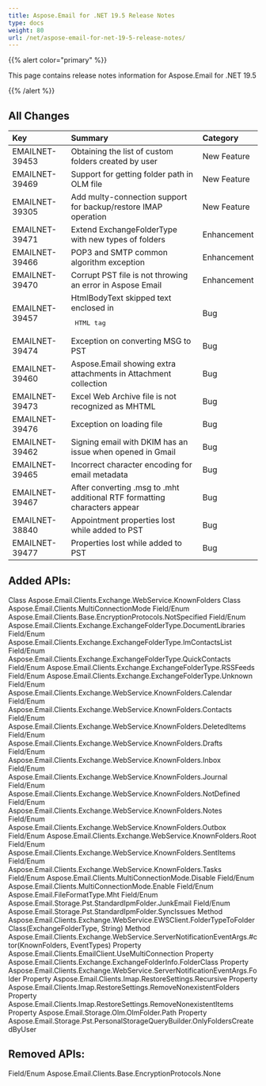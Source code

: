 ```yaml
---
title: Aspose.Email for .NET 19.5 Release Notes
type: docs
weight: 80
url: /net/aspose-email-for-net-19-5-release-notes/
---
```


{{% alert color="primary" %}} 

This page contains release notes information for Aspose.Email for .NET 19.5

{{% /alert %}} 
## **All Changes**


|**Key**|**Summary**|**Category**|
| :- | :- | :- |
|EMAILNET-39453|Obtaining the list of custom folders created by user|New Feature|
|EMAILNET-39469|Support for getting folder path in OLM file|New Feature|
|EMAILNET-39305|Add multy-connection support for backup/restore IMAP operation|New Feature|
|EMAILNET-39471|Extend ExchangeFolderType with new types of folders|Enhancement|
|EMAILNET-39466|POP3 and SMTP common algorithm exception|Enhancement|
|EMAILNET-39470|Corrupt PST file is not throwing an error in Aspose Email|Enhancement|
|EMAILNET-39457 |HtmlBodyText skipped text enclosed in <pre> HTML tag|Bug|
|EMAILNET-39474|Exception on converting MSG to PST|Bug|
|EMAILNET-39460|Aspose.Email showing extra attachments in Attachment collection|Bug|
|EMAILNET-39473|Excel Web Archive file is not recognized as MHTML|Bug|
|EMAILNET-39476|Exception on loading file|Bug|
|EMAILNET-39462|Signing email with DKIM has an issue when opened in Gmail|Bug|
|EMAILNET-39465|Incorrect character encoding for email metadata|Bug|
|EMAILNET-39467|After converting .msg to .mht additional RTF formatting characters appear|Bug|
|EMAILNET-38840|Appointment properties lost while added to PST|Bug|
|EMAILNET-39477|Properties lost while added to PST|Bug|

## **Added APIs:**


Class Aspose.Email.Clients.Exchange.WebService.KnownFolders
Class Aspose.Email.Clients.MultiConnectionMode
Field/Enum Aspose.Email.Clients.Base.EncryptionProtocols.NotSpecified
Field/Enum Aspose.Email.Clients.Exchange.ExchangeFolderType.DocumentLibraries
Field/Enum Aspose.Email.Clients.Exchange.ExchangeFolderType.ImContactsList
Field/Enum Aspose.Email.Clients.Exchange.ExchangeFolderType.QuickContacts
Field/Enum Aspose.Email.Clients.Exchange.ExchangeFolderType.RSSFeeds
Field/Enum Aspose.Email.Clients.Exchange.ExchangeFolderType.Unknown
Field/Enum Aspose.Email.Clients.Exchange.WebService.KnownFolders.Calendar
Field/Enum Aspose.Email.Clients.Exchange.WebService.KnownFolders.Contacts
Field/Enum Aspose.Email.Clients.Exchange.WebService.KnownFolders.DeletedItems
Field/Enum Aspose.Email.Clients.Exchange.WebService.KnownFolders.Drafts
Field/Enum Aspose.Email.Clients.Exchange.WebService.KnownFolders.Inbox
Field/Enum Aspose.Email.Clients.Exchange.WebService.KnownFolders.Journal
Field/Enum Aspose.Email.Clients.Exchange.WebService.KnownFolders.NotDefined
Field/Enum Aspose.Email.Clients.Exchange.WebService.KnownFolders.Notes
Field/Enum Aspose.Email.Clients.Exchange.WebService.KnownFolders.Outbox
Field/Enum Aspose.Email.Clients.Exchange.WebService.KnownFolders.Root
Field/Enum Aspose.Email.Clients.Exchange.WebService.KnownFolders.SentItems
Field/Enum Aspose.Email.Clients.Exchange.WebService.KnownFolders.Tasks
Field/Enum Aspose.Email.Clients.MultiConnectionMode.Disable
Field/Enum Aspose.Email.Clients.MultiConnectionMode.Enable
Field/Enum Aspose.Email.FileFormatType.Mht
Field/Enum Aspose.Email.Storage.Pst.StandardIpmFolder.JunkEmail
Field/Enum Aspose.Email.Storage.Pst.StandardIpmFolder.SyncIssues
Method Aspose.Email.Clients.Exchange.WebService.EWSClient.FolderTypeToFolderClass(ExchangeFolderType, String)
Method Aspose.Email.Clients.Exchange.WebService.ServerNotificationEventArgs.#ctor(KnownFolders, EventTypes)
Property Aspose.Email.Clients.EmailClient.UseMultiConnection
Property Aspose.Email.Clients.Exchange.ExchangeFolderInfo.FolderClass
Property Aspose.Email.Clients.Exchange.WebService.ServerNotificationEventArgs.Folder
Property Aspose.Email.Clients.Imap.RestoreSettings.Recursive
Property Aspose.Email.Clients.Imap.RestoreSettings.RemoveNonexistentFolders
Property Aspose.Email.Clients.Imap.RestoreSettings.RemoveNonexistentItems
Property Aspose.Email.Storage.Olm.OlmFolder.Path
Property Aspose.Email.Storage.Pst.PersonalStorageQueryBuilder.OnlyFoldersCreatedByUser
## **Removed APIs:**

Field/Enum Aspose.Email.Clients.Base.EncryptionProtocols.None
